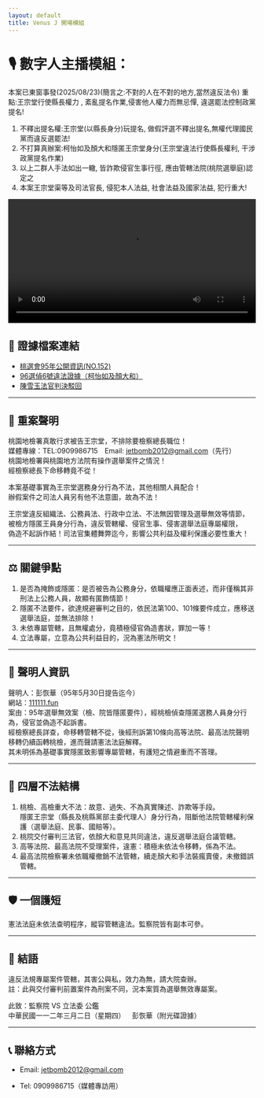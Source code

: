 ```yaml
---
layout: default
title: Venus J 開場模組
---
```


# 🎙️ 數字人主播模組：
本案已東窗事發(2025/08/23)(簡言之:不對的人在不對的地方,當然違反法令)
重點:王宗堂行使縣長權力 , 紊亂提名作業,侵害他人權力而無忌憚, 違選罷法控制政黨提名!
1. 不釋出提名權:王宗堂(以縣長身分)玩提名, 做假評選不釋出提名,無權代理國民黨而違反選罷法!
2. 不打算真辦案:柯怡如及顏大和隱匿王宗堂身分(王宗堂違法行使縣長權利, 干涉政黨提名作業)
3. 以上二群人手法如出一轍, 皆詐欺侵官生事行徑, 應由管轄法院(桃院選舉庭)認定之
4. 本案王宗堂渠等及司法官長, 侵犯本人法益, 社會法益及國家法益, 犯行重大!



<div style="text-align: center;">
  <video width="100%" controls>
  <source src="[https://drive.google.com/uc?export=download&id=165HOScx0tMlveUBahKir6L3KAQ8ssbhJ" type="video/mp4](https://drive.google.com/file/d/165HOScx0tMlveUBahKir6L3KAQ8ssbhJ/view?usp=sharing)">
  您的瀏覽器不支援 HTML5 影片播放。
</video>
</div>





## 📂 證據檔案連結

- [桃選會95年公開資訊(NO.152)](https://111111.fun/0075.zip)
- [96選偵6號違法證據（柯怡如及顏大和）](https://111111.fun/0071.zip)
- [陳雪玉法官判決駁回](https://111111.fun/0071.zip)

---

## 📣 重案聲明

桃園地檢署真敢行求被告王宗堂，不排除要檢察總長職位！  
媒體專線：TEL:0909986715 Email: jetbomb2012@gmail.com（先行）  
桃園地檢署與桃園地方法院有操作選舉案件之情況！  
經檢察總長下命移轉竟不從！

本案基礎事實為王宗堂選務身分行為不法，其他相關人員配合！  
辦假案件之司法人員另有他不法意圖，故為不法！

王宗堂違反組織法、公務員法、行政中立法、不法無因管理及選舉無效等情節，  
被檢方隱匿王員身分行為，違反管轄權、侵官生事、侵害選舉法庭專屬權限，  
偽造不起訴作結！司法官集體舞弊迄今，影響公共利益及權利保護必要性重大！

---

## ⚖️ 關鍵爭點

1. 是否為掩飾或隱匿：是否被告為公務身分，依職權應正面表述，而非僅稱其非刑法上公務人員，故顯有匿飾情節！  
2. 隱匿不法要件，欲達規避審判之目的，依民法第100、101條要件成立，應移送選舉法庭，並無法排除！  
3. 未依專屬管轄，且無權處分，竟積極侵官偽造書狀，罪加一等！  
4. 立法專屬，立意為公共利益目的，況為憲法所明文！

---

## 🧾 聲明人資訊

聲明人：彭恢華（95年5月30日提告迄今）  
網站：[111111.fun](http://111111.fun)  
案由：95年選舉無效案（檢、院皆隱匿要件），經桃檢偵查隱匿選務人員身分行為，侵官並偽造不起訴書。  
經檢察總長詳查，命移轉管轄不從，後經刑訴第10條向高等法院、最高法院聲明移轉仍續函轉桃檢，進而聲請憲法法庭解釋。  
其未明係為基礎事實隱匿致影響專屬管轄，有護短之情避重而不答理。

---

## 🧨 四層不法結構

1. 桃檢、高檢重大不法：故意、過失、不為真實陳述、詐欺等手段。  
   隱匿王宗堂（縣長及桃縣黨部主委代理人）身分行為，阻斷他法院管轄權利保護（選舉法庭、民事、國賠等）。  
2. 桃院交付審判三法官，依顏大和意見共同違法，違反選舉法庭合議管轄。  
3. 高等法院、最高法院不受理案件，違憲：積極未依法令移轉，係為不法。  
4. 最高法院檢察署未依職權撤銷不法管轄，續走顏大和手法裝瘋賣傻，未撤錯誤管轄。

---

## 🛡️ 一個護短

憲法法庭未依法查明程序，縱容管轄違法。監察院皆有副本可參。

---

## 📌 結語

違反法規專屬案件管轄，其害公與私，效力為無，請大院查辦。  
註：此與交付審判前置案件為刑案不同，況本案質為選舉無效專屬案。

此致：監察院 VS 立法委 公鑑  
中華民國一一二年三月二日（星期四） 彭恢華（附光碟證據）

---

## 📞 聯絡方式

- Email: jetbomb2012@gmail.com  

- Tel: 0909986715（媒體專訪用）








